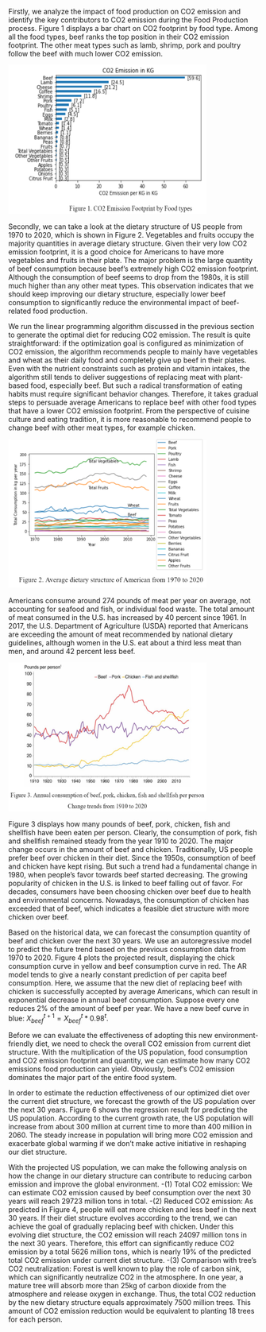 Firstly, we analyze the impact of food production on CO2 emission and identify the key contributors to CO2 emission during the Food Production process. Figure 1 displays a bar chart on CO2 footprint by food type. Among all the food types, beef ranks the top position in their CO2 emission footprint. The other meat types such as lamb, shrimp, pork and poultry follow the beef with much lower CO2 emission. 

<img src="./Methodology/figure1.PNG" width="400" height="300">

Secondly, we can take a look at the dietary structure of US people from 1970 to 2020, which is shown in Figure 2. Vegetables and fruits occupy the majority quantities in average dietary structure. Given their very low CO2 emission footprint, it is a good choice for Americans to have more vegetables and fruits in their plate. The major problem is the large quantity of beef consumption because beef’s extremely high CO2 emission footprint. Although the consumption of beef seems to drop from the 1980s, it is still much higher than any other meat types. This observation indicates that we should keep improving our dietary structure, especially lower beef consumption to significantly reduce the environmental impact of beef-related food production. 


We run the linear programming algorithm discussed in the previous section to generate the optimal diet for reducing CO2 emission. The result is quite straightforward: if the optimization goal is configured as minimization of CO2 emission, the algorithm recommends people to mainly have vegetables and wheat as their daily food and completely give up beef in their plates. Even with the nutrient constraints such as protein and vitamin intakes, the algorithm still tends to deliver suggestions of replacing meat with plant-based food, especially beef. But such a radical transformation of eating habits must require significant behavior changes. Therefore, it takes gradual steps to persuade average Americans to replace beef with other food types that have a lower CO2 emission footprint. From the perspective of cuisine culture and eating tradition, it is more reasonable to recommend people to change beef with other meat types, for example chicken. 


<img src="./Methodology/figure2.PNG" width="400" height="300">


Americans consume around 274 pounds of meat per year on average, not accounting for seafood and fish, or individual food waste. The total amount of meat consumed in the U.S. has increased by 40 percent since 1961. In 2017, the U.S. Department of Agriculture (USDA) reported that Americans are exceeding the amount of meat recommended by national dietary guidelines, although women in the U.S. eat about a third less meat than men, and around 42 percent less beef.


<img src="./Methodology/figure3.PNG" width="400" height="300">


Figure 3 displays how many pounds of beef, pork, chicken, fish and shellfish have been eaten per person. Clearly, the consumption of pork, fish and shellfish remained steady from the year 1910 to 2020. The major change occurs in the amount of beef and chicken. Traditionally, US people prefer beef over chicken in their diet. Since the 1950s, consumption of beef and chicken have kept rising. But such a trend had a fundamental change in 1980, when people’s favor towards beef started decreasing. The growing popularity of chicken in the U.S. is linked to beef falling out of favor. For decades, consumers have been choosing chicken over beef due to health and environmental concerns. Nowadays, the consumption of chicken has exceeded that of beef, which indicates a feasible diet structure with more chicken over beef. 


Based on the historical data, we can forecast the consumption quantity of beef and chicken over the next 30 years. We use an autoregressive model to predict the future trend based on the previous consumption data from 1970 to 2020. Figure 4 plots the projected result, displaying the chick consumption curve in yellow and beef consumption curve in red. The AR model tends to give a nearly constant prediction of per capita beef consumption. Here, we assume that the new diet of replacing beef with chicken is successfully accepted by average Americans, which can result in exponential decrease in annual beef consumption. Suppose every one reduces 2% of the amount of beef per year. We have a new beef curve in blue: $X_{beef}^{t+1}=X_{beef}^t * 0.98^t$.


Before we can evaluate the effectiveness of adopting this new environment-friendly diet, we need to check the overall CO2 emission from current diet structure. With the multiplication of the US population, food consumption and CO2 emission footprint and quantity, we can estimate how many CO2 emissions food production can yield. Obviously, beef’s CO2 emission dominates the major part of the entire food system. 


In order to estimate the reduction effectiveness of our optimized diet over the current diet structure, we forecast the growth of the US population over the next 30 years. Figure 6 shows the regression result for predicting the US population. According to the current growth rate, the US population will increase from about 300 million at current time to more than 400 million in 2060. The steady increase in population will bring more CO2 emission and exacerbate global warming if we don’t make active initiative in reshaping our diet structure. 


With the projected US population, we can make the following analysis on how the change in our dietary structure can contribute to reducing carbon emission and improve the global environment. 
-(1) Total CO2 emission: We can estimate CO2 emission caused by beef consumption over the next 30 years will reach 29723 million tons in total. 
-(2) Reduced CO2 emission: As predicted in Figure 4, people will eat more chicken and less beef in the next 30 years. If their diet structure evolves according to the trend, we can achieve the goal of gradually replacing beef with chicken. Under this evolving diet structure, the CO2 emission will reach 24097 million tons in the next 30 years. Therefore, this effort can significantly reduce CO2 emission by a total 5626 million tons, which is nearly 19% of the predicted total CO2 emission under current diet structure. 
-(3) Comparison with tree’s CO2 neutralization: Forest is well known to play the role of carbon sink, which can significantly neutralize CO2 in the atmosphere. In one year, a mature tree will absorb more than 25kg of carbon dioxide from the atmosphere and release oxygen in exchange. Thus, the total CO2 reduction by the new dietary structure equals approximately 7500 million trees. This amount of CO2 emission reduction would be equivalent to planting 18 trees for each person. 







